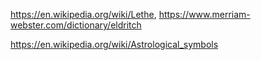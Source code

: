
    
https://en.wikipedia.org/wiki/Lethe, https://www.merriam-webster.com/dictionary/eldritch

https://en.wikipedia.org/wiki/Astrological_symbols